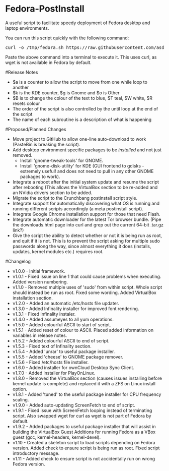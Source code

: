 Fedora-PostInstall
==================

A useful script to facilitate speedy deployment of Fedora desktop and laptop environments.

You can run this script quickly with the following command:
<pre>curl -o /tmp/fedora.sh https://raw.githubusercontent.com/asdf-git/Fedora-PostInstall/master/fedora.sh && chmod +x /tmp/fedora.sh && sudo sh /tmp/fedora.sh</pre>

Paste the above command into a terminal to execute it. This uses curl, as wget is not available in Fedora by default.


#Release Notes
- $a is a counter to allow the script to move from one while loop to another
- $k is the KDE counter, $g is Gnome and $o is Other
- $B is to change the colour of the text to blue, $T teal, $W white, $R resets colour
- The order of the script is also controlled by the until loop at the end of the script
- The name of each subroutine is a description of what is happening


#Proposed/Planned Changes
- Move project to GitHub to allow one-line auto-download to work (PasteBin is breaking the script).
- Add desktop environment specific packages to be *installed* and not just removed.
  - Install 'gnome-tweak-tools' for GNOME.
  - Install 'gnome-disk-utility' for KDE (GUI frontend to gdisks - extremely useful! and does not need to pull in any other GNOME packages to work).
- Integrate a reboot after the initial system update and resume the script after rebooting (This allows the VirtualBox section to be re-added and an NVidia drivers section to be added.
- Migrate the script to the Crunchbang postinstall script style.
- Integrate support for automatically discovering what OS is running and running different scripts accordingly (a meta postinstall script).
- Integrate Google Chrome installation support for those that need Flash.
- Integrate automatic downloader for the latest Tor browser bundle. (Pipe the downloads.html page into curl and grep out the current 64-bit .tar.gz link?)
- Give the script the ability to detect whether or not it is being run as root, and quit if it is not. This is to prevent the script asking for multiple sudo passwords along the way, since almost everything it does (installs, updates, kernel modules etc.) requires root.


#Changelog
- v1.0.0 - Initial framework.
- v1.0.1 - Fixed issue on line 1 that could cause problems when executing. Added version numbering.
- v1.1.0 - Removed multiple uses of 'sudo' from within script. Whole script should instead be run as root. Fixed some wording. Added VirtualBox installation section.
- v1.2.0 - Added an automatic /etc/hosts file updater.
- v1.3.0 - Added Infinality installer for improved font rendering.
- v1.3.1 - Fixed Infinality instaler.
- v1.4.0 - Added assumeyes to all yum operations.
- v1.5.0 - Added colourful ASCII to start of script.
- v1.5.1 - Added reset of colour to ASCII. Placed added information on variables in release notes.
- v1.5.2 - Added colourful ASCII to end of script.
- v1.5.3 - Fixed text of Infinality section.
- v1.5.4 - Added 'unrar' to useful package installer.
- v1.5.5 - Added 'cheese' to GNOME package remover.
- v1.5.6 - Fixed /etc/hosts file installer.
- v1.6.0 - Added installer for ownCloud Desktop Sync Client.
- v1.7.0 - Added installer for PlayOnLinux.
- v1.8.0 - Removed the VirtualBox section (causes issues installing before kernel update is complete) and replaced it with a ZFS on Linux install option.
- v1.8.1 - Added 'tuned' to the useful package installer for CPU frequency scaling.
- v1.9.0 - Added auto-updating ScreenFetch to end of script.
- v1.9.1 - Fixed issue with ScreenFetch looping instead of terminating script. Also swapped wget for curl as wget is not part of Fedora by default.
- v1.9.2 - Added packages to useful package installer that will assist in building the VirtualBox Guest Additions for running Fedora as a VBox guest (gcc, kernel-headers, kernel-devel).
- v1.10 - Created a skeleton script to load scripts depending on Fedora version. Added check to ensure script is being run as root. Fixed script introductory message.
- v1.11 - Added check to ensure script is not accidentally run on wrong Fedora version.
